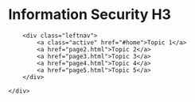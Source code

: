 <!DOCTYPE html>
<html lang="en">
<head>
    <meta charset="UTF-8">
    <meta http-equiv="X-UA-Compatible" content="IE=edge">
    <meta name="viewport" content="width=device-width, initial-scale=1.0">
    <title>InfoSec</title>
    <link rel="stylesheet" href="style.css">
</head>
<body>
    <div class="container">
        <h1>Information Security H3</h1>

        <div class="leftnav">
            <a class="active" href="#home">Topic 1</a>
            <a href="page2.html">Topic 2</a>
            <a href="page3.html">Topic 3</a>
            <a href="page4.html">Topic 4</a>
            <a href="page5.html">Topic 5</a>
        </div>
        
    </div>
</body>
</html>
